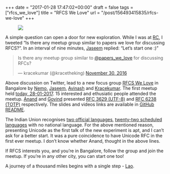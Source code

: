 
+++
date = "2017-01-28 17:47:02+00:00"
draft = false
tags = ["rfcs_we_love"]
title = "RFCS We Love"
url = "/post/156493415835/rfcs-we-love"
+++
<figure class="tmblr-full" data-orig-height="400" data-orig-src="https://pbs.twimg.com/profile_images/824954998295404545/lN8AVM2L_400x400.jpg" data-orig-width="400"><img data-orig-height="400" data-orig-src="https://pbs.twimg.com/profile_images/824954998295404545/lN8AVM2L_400x400.jpg" data-orig-width="400" src="https://66.media.tumblr.com/5859dd19b30a1f6ae958ab2a8285d452/tumblr_inline_pjzofzv8AP1qc390z_540.jpg"/></figure>

A simple question can open a door for new exploration. While I was at <a href="https://recurse.com" target="_blank">RC</a>, I tweeted “Is there any meetup group similar to papers we love for discussing RFCS?”. In an interval of nine minutes, <a href="https://twitter.com/jaseemabid" target="_blank">Jaseem</a> replied: “Let’s start one :)”

<blockquote class="twitter-tweet" data-lang="en"><p dir="ltr" lang="en">Is there any meetup group similar to <a href="https://twitter.com/papers_we_love" target="_blank">@papers_we_love</a> for discussing RFCs?</p>— kracekumar (@kracetheking) <a href="https://twitter.com/kracetheking/status/803851332973105152" target="_blank">November 30, 2016</a></blockquote>

<script async="" charset="utf-8" src="//platform.twitter.com/widgets.js"></script>

Above discussion on Twitter, lead to a new focus group <a href="https://twitter.com/rfcs_we_love" target="_blank">RFCS We Love</a> in Bangalore by <a href="https://twitter.com/captn3m0" target="_blank">Nemo</a>, <a href="https://twitter.com/jaseemabid" target="_blank">Jaseem</a>, <a href="https://twitter.com/iavins" target="_blank">Avinash</a> and <a href="https://twitter.com/kracetheking" target="_blank">Kracekumar</a>. The first meetup held <a href="https://github.com/rfcswelove/rfcs_we_love#meetup-1" target="_blank">today, 28-01-2017</a>. 15 interested and ethusiatic people attended the meetup. <a href="https://twitter.com/ChillarAnand" target="_blank">Anand</a> and <a href="https://twitter.com/xgovindx" target="_blank">Govind</a> presented <a href="https://tools.ietf.org/html/rfc3629" target="_blank">RFC 3629 (UTF-8)</a> and <a href="https://tools.ietf.org/html/rfc6238" target="_blank">RFC 6238 (TOTP)</a> respectively. The slides and videos links are available in <a href="https://github.com/rfcswelove/rfcs_we_love#meetup-1" target="_blank">GitHub README</a>.

The Indian Union recognises <a href="https://en.wikipedia.org/wiki/Languages_with_official_status_in_India#Official_languages_of_the_Union" target="_blank">two official languages</a>, <a href="https://en.wikipedia.org/wiki/Languages_with_official_status_in_India#Eighth_Schedule_to_the_Constitution" target="_blank">twenty-two scheduled languages</a> with no national language. For the above mentioned reason, presenting Unicode as the first talk of the new experiment is apt, and I can’t ask for a better start. It was a pure coincidence to have Unicode RFC in the first ever meetup. I don’t know whether Anand, thought in the above lines.

If RFCS interests you, and you’re in Bangalore, follow the group and join the meetup. If you’re in any other city, you can start one too!

A journey of a thousand miles begins with a single step - <a href="https://en.wiktionary.org/wiki/a_journey_of_a_thousand_miles_begins_with_a_single_step" target="_blank">Lao</a>.
